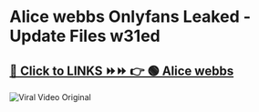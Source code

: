 
 # Alice webbs Onlyfans Leaked - Update Files w31ed

## <h2><a href="https://clipsfans.com/Alice_webbs&ref=git">🔗 Click to LINKS ⏩⏩ 👉 🟢 Alice webbs </a></h2>

<a href="https://clipsfans.com/Alice_webbs&ref=git" rel="nofollow" data-target="animated-image.originalLink"><img src="https://i.ibb.co.com/xMMVF88/686577567.gif" alt="Viral Video Original" style="max-width: 100%; display: inline-block;" data-target="animated-image.originalImage"></a>

